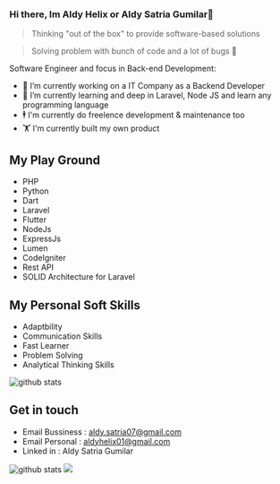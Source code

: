 ### Hi there, Im Aldy Helix or Aldy Satria Gumilar👋

> Thinking "out of the box" to provide software-based solutions 

> Solving problem with bunch of code and a lot of bugs 🐞

Software Engineer and focus in Back-end Development:

- 🔭  I’m currently working on a IT Company as a Backend Developer
- 🌱  I’m currently learning and deep in Laravel, Node JS and learn any programming language
- 🕴  ️I'm currently do freelence development & maintenance too
- 🏋️ I'm currently built my own product

## My Play Ground

- PHP
- Python
- Dart
- Laravel
- Flutter
- NodeJs
- ExpressJs
- Lumen
- CodeIgniter
- Rest API
- SOLID Architecture for Laravel

## My Personal Soft Skills
* Adaptbility
* Communication Skills
* Fast Learner
* Problem Solving
* Analytical Thinking Skills

![github stats](https://github-readme-stats.vercel.app/api/top-langs/?username=aldyhelix&langs_count=8&hide=c,css,assembly,c%2B%2B&layout=compact)

## Get in touch
- Email Bussiness : aldy.satria07@gmail.com
- Email Personal : aldyhelix01@gmail.com
- Linked in : Aldy Satria Gumilar

![github stats](https://github-readme-stats.vercel.app/api?username=aldyhelix&show_icons=true&count_private=true&include_all_commits)
![](https://github.com/aldyhelix/github-stats/blob/master/generated/overview.svg)

